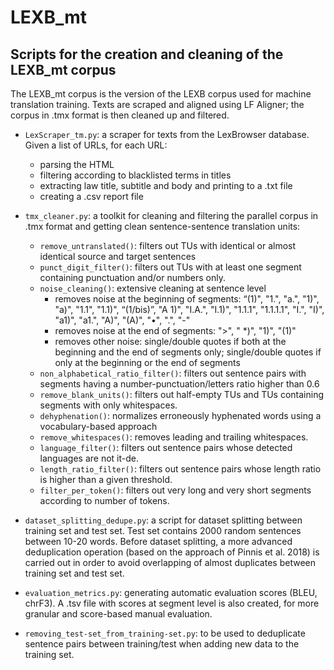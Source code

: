 # LEXB_mt
## Scripts for the creation and cleaning of the LEXB_mt corpus

The LEXB_mt corpus is the version of the LEXB corpus used for machine translation training. 
Texts are scraped and aligned using LF Aligner; the corpus in .tmx format is then cleaned up and filtered.


- `LexScraper_tm.py`:   	a scraper for texts from the LexBrowser database.
   	 			Given a list of URLs, for each URL:
  - parsing the HTML
  - filtering according to blacklisted terms in titles
  - extracting law title, subtitle and body and printing to a .txt file
  - creating a .csv report file


- `tmx_cleaner.py`:		a toolkit for cleaning and filtering the parallel corpus in .tmx format and getting clean sentence-sentence
				translation units:
  - `remove_untranslated()`:    filters out TUs with identical or almost identical source and target sentences
  - `punct_digit_filter()`: filters out TUs with at least one segment containing punctuation and/or numbers only.
  - `noise_cleaning()`:     extensive cleaning at sentence level
    - removes noise at the beginning of segments: “(1)", "1.", "a.", "1)", "a)", "1.1", "1.1)", “(1/bis)”, "A 1)", "I.A.", "I.1)", "1.1.1", "1.1.1.1", "I.", "I)", "a1)", "a1.", "A)", "(A)", "•", ".", "-"
    - removes noise at the end of segments: ">", " *)", "1)", "(1)"
    - removes other noise: single/double quotes if both at the beginning and the end of segments only; single/double quotes if only at the beginning or the end of segments
  - `non_alphabetical_ratio_filter()`:     filters out sentence pairs with segments having a number-punctuation/letters ratio higher than 0.6
  - `remove_blank_units()`:     filters out half-empty TUs and TUs containing segments with only whitespaces.
  - `dehyphenation()`:	normalizes erroneously hyphenated words using a vocabulary-based approach
  - `remove_whitespaces()`:     removes leading and trailing whitespaces.
  - `language_filter()`:     filters out sentence pairs whose detected languages are not it-de.
  - `length_ratio_filter()`:    filters out sentence pairs whose length ratio is higher than a given threshold.
  - `filter_per_token()`:	filters out very long and very short segments according to number of tokens.	


- `dataset_splitting_dedupe.py`:	a script for dataset splitting between training set and test set. Test set contains 2000 random sentences between 10-20 words. Before dataset splitting, a more advanced deduplication operation (based on the approach of Pinnis et al. 2018) is carried out in order to avoid overlapping of almost duplicates between training set and test set.

- `evaluation_metrics.py`:	generating automatic evaluation scores (BLEU, chrF3). A .tsv file with scores at segment level is also created, for more granular and score-based manual evaluation.

- `removing_test-set_from_training-set.py`:	to be used to deduplicate sentence pairs between training/test when adding new data to the training set.





